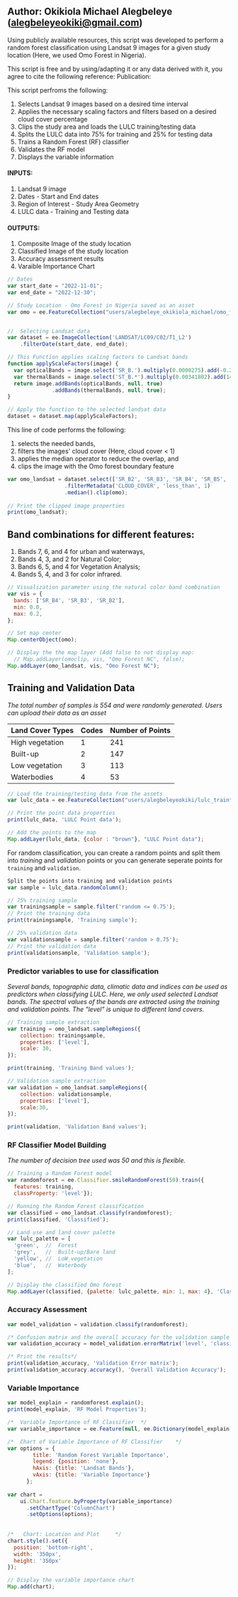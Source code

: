 ## Author: Okikiola Michael Alegbeleye (alegbeleyeokiki@gmail.com)

Using publicly available resources, this script was developed to perform a 
random forest classification using Landsat 9 images for a given study location 
(Here, we used Omo Forest in Nigeria).

This script is free and by using/adapting it or any data derived with it, 
you agree to cite the following reference: 
Publication:


This script perfroms the following:
  1. Selects Landsat 9 images based on a desired time interval
  2. Applies the necessary scaling factors and filters based on a desired cloud cover percentage
  3. Clips the study area and loads the LULC training/testing data
  4. Splits the LULC data into 75% for training and 25% for testing data
  5. Trains a Random Forest (RF) classifier
  6. Validates the RF model 
  7. Displays the variable information
  
#### INPUTS:
  1. Landsat 9 image
  2. Dates - Start and End dates
  3. Region of Interest - Study Area Geometry
  4. LULC data - Training and Testing data 

#### OUTPUTS:
  1. Composite Image of the study location
  2. Classified Image of the study location
  3. Accuracy assessment results 
  4. Varaible Importance Chart

```javascript
// Dates
var start_date = "2022-11-01";
var end_date = "2022-12-30";

// Study Location - Omo Forest in Nigeria saved as an asset
var omo = ee.FeatureCollection("users/alegbeleye_okikiola_michael/omo_forest");


//  Selecting Landsat data
var dataset = ee.ImageCollection('LANDSAT/LC09/C02/T1_L2')
    .filterDate(start_date, end_date);

// This Function applies scaling factors to Landsat bands
function applyScaleFactors(image) {
  var opticalBands = image.select('SR_B.').multiply(0.0000275).add(-0.2);
  var thermalBands = image.select('ST_B.*').multiply(0.00341802).add(149.0);
  return image.addBands(opticalBands, null, true)
              .addBands(thermalBands, null, true);
}

// Apply the function to the selected landsat data
dataset = dataset.map(applyScaleFactors);
```

This line of code performs the following:
  1. selects the needed bands, 
  2. filters the images' cloud cover (Here, cloud cover < 1)
  3. applies the median operator to reduce the overlap, and 
  4. clips the image with the Omo forest boundary feature  

```javascript
var omo_landsat = dataset.select(['SR_B2', 'SR_B3', 'SR_B4', 'SR_B5', 'SR_B6','SR_B7'])
                  .filterMetadata('CLOUD_COVER', 'less_than', 1)
                  .median().clip(omo);
                
// Print the clipped image properties
print(omo_landsat);
```

## Band combinations for different features:
  1.  Bands 7, 6, and 4 for urban and waterways, 
  2.  Bands 4, 3, and 2 for Natural Color; 
  3.  Bands 6, 5, and 4 for Vegetation Analysis; 
  4.  Bands 5, 4, and 3 for color infrared.

```javascript
// Visualization parameter using the natural color band combination
var vis = {
  bands: ['SR_B4', 'SR_B3', 'SR_B2'],
  min: 0.0,
  max: 0.2,
};

// Set map center
Map.centerObject(omo);

// Display the the map layer (Add false to not display map: 
  // Map.addLayer(omoclip, vis, "Omo Forest NC", false);
Map.addLayer(omo_landsat, vis, "Omo Forest NC");
```

## Training and Validation Data 
_The total number of samples is 554 and were randomly generated._ _Users can upload their data as an asset_ 

 | Land Cover Types        |  Codes    | Number of Points|
 |-------------------------|-----------|-----------------|
 | High vegetation         |     1     |     241         |
 | Built-up                |     2     |     147         |
 | Low vegetation          |     3     |     113         |
 | Waterbodies             |     4     |     53          |


```javascript
// Load the training/testing data from the assets
var lulc_data = ee.FeatureCollection("users/alegbeleyeokiki/lulc_traintest_data_new");

// Print the point data properties
print(lulc_data, 'LULC Point data');

// Add the points to the map
Map.addLayer(lulc_data, {color : "brown"}, "LULC Point data");
```

For random classification, you can create a random points and split them into _training_
and _validation_ points or you can generate seperate points for `training` and `validation`. 

```javascript
Split the points into training and validation points
var sample = lulc_data.randomColumn();

// 75% training sample
var trainingsample = sample.filter('random <= 0.75'); 
// Print the training data
print(trainingsample, 'Training sample');

// 25% validation data
var validationsample = sample.filter('random > 0.75');
// Print the validation data
print(validationsample, 'Validation sample');
```

### Predictor variables to use for classification

_Several bands, topographic data, climatic data and indices can be used as predictors
when classifying LULC. Here, we only used selected Landsat bands.
The spectral values of the bands are extracted using the training and validation points.
The "level" is unique to different land covers._

```javascript
// Training sample extraction
var training = omo_landsat.sampleRegions({
    collection: trainingsample,
    properties: ['level'],
    scale: 30,
});

print(training, 'Training Band values');

// Validation sample extraction
var validation = omo_landsat.sampleRegions({
    collection: validationsample,
    properties: ['level'],
    scale:30,
});

print(validation, 'Validation Band values');
```

### RF Classifier Model Building
_The number of decision tree used was 50 and this is flexible._

```javascript
// Training a Random Forest model
var randomforest = ee.Classifier.smileRandomForest(50).train({
  features: training,
  classProperty: 'level'});

// Running the Random Forest classification
var classified = omo_landsat.classify(randomforest);
print(classified, 'Classified');

// Land use and land cover palette
var lulc_palette = [
  'green',  //  Forest
  'grey',   //  Built-up/Bare land
  'yellow', //  LoW_vegetation 
  'blue',   //  Waterbody
];

// Display the classified Omo forest
Map.addLayer(classified, {palette: lulc_palette, min: 1, max: 4}, 'Classified map');
```


###  Accuracy Assessment

```javascript
var model_validation = validation.classify(randomforest);

/* Confusion matrix and the overall accuracy for the validation sample */
var validation_accuracy = model_validation.errorMatrix('level', 'classification');

/* Print the results*/
print(validation_accuracy, 'Validation Error matrix');
print(validation_accuracy.accuracy(), 'Overall Validation Accuracy');
```

###  Variable Importance 

```javascript
var model_explain = randomforest.explain();
print(model_explain, 'RF Model Properties');

/*  Variable Importance of RF Classifier  */
var variable_importance = ee.Feature(null, ee.Dictionary(model_explain).get('importance'));

/*  Chart of Variable Importance of RF Classifier    */ 
var options = {
        title: 'Random Forest Variable Importance',
        legend: {position: 'none'},
        hAxis: {title: 'Landsat Bands'},
        vAxis: {title: 'Variable Importance'}
      };
      
var chart =
    ui.Chart.feature.byProperty(variable_importance)
      .setChartType('ColumnChart')
      .setOptions(options);
      
      
/*   Chart: Location and Plot     */ 
chart.style().set({
  position: 'bottom-right',
  width: '350px',
  height: '350px'
});

// Display the variable importance chart
Map.add(chart);
```

